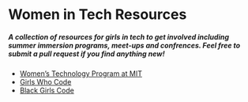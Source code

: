<h1>Women in Tech Resources</h1>
<h5> A collection of resources for girls in tech to get involved including summer immersion programs, meet-ups and confrences. Feel free to submit a pull request if you find anything new!</h5>

<ul>
  <li><a href="http://wtp.mit.edu/">Women’s Technology Program at MIT</a></li>
  <li><a href="https://girlswhocode.com/summer-immersion-programs/">Girls Who Code</a></li>
  <li><a href="http://www.blackgirlscode.com/">Black Girls Code</a></li>
</ul>
